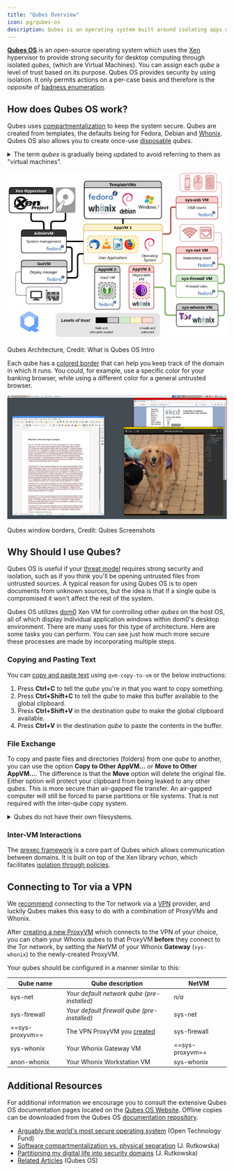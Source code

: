 ```yaml
---
title: "Qubes Overview"
icon: pg/qubes-os
description: Qubes is an operating system built around isolating apps within *qubes* (formerly "VMs") for heightened security.
---
```


[**Qubes OS**](../desktop.md#qubes-os) is an open-source operating system which uses the [Xen](https://en.wikipedia.org/wiki/Xen) hypervisor to provide strong security for desktop computing through isolated *qubes*, (which are Virtual Machines). You can assign each *qube* a level of trust based on its purpose. Qubes OS provides security by using isolation. It only permits actions on a per-case basis and therefore is the opposite of [badness enumeration](https://www.ranum.com/security/computer_security/editorials/dumb/).

## How does Qubes OS work?

Qubes uses [compartmentalization](https://www.qubes-os.org/intro/) to keep the system secure. Qubes are created from templates, the defaults being for Fedora, Debian and [Whonix](../desktop.md#whonix). Qubes OS also allows you to create once-use [disposable](https://www.qubes-os.org/doc/how-to-use-disposables/) *qubes*.

<details class="note" markdown>
<summary>The term <em>qubes</em> is gradually being updated to avoid referring to them as "virtual machines".</summary>

Some of the information here and on the Qubes OS documentation may contain conflicting language as the "appVM" term is gradually being changed to "qube". Qubes are not entire virtual machines, but maintain similar functionalities to VMs.

</details>

![Qubes architecture](../assets/img/qubes/qubes-trust-level-architecture.png)
<figcaption>Qubes Architecture, Credit: What is Qubes OS Intro</figcaption>

Each qube has a [colored border](https://www.qubes-os.org/screenshots/) that can help you keep track of the domain in which it runs. You could, for example, use a specific color for your banking browser, while using a different color for a general untrusted browser.

![Colored border](../assets/img/qubes/r4.0-xfce-three-domains-at-work.png)
<figcaption>Qubes window borders, Credit: Qubes Screenshots</figcaption>

## Why Should I use Qubes?

Qubes OS is useful if your [threat model](../basics/threat-modeling.md) requires strong security and isolation, such as if you think you'll be opening untrusted files from untrusted sources. A typical reason for using Qubes OS is to open documents from unknown sources, but the idea is that if a single qube is compromised it won't affect the rest of the system.

Qubes OS utilizes [dom0](https://wiki.xenproject.org/wiki/Dom0) Xen VM for controlling other *qubes* on the host OS, all of which display individual application windows within dom0's desktop environment. There are many uses for this type of architecture. Here are some tasks you can perform. You can see just how much more secure these processes are made by incorporating multiple steps.

### Copying and Pasting Text

You can [copy and paste text](https://www.qubes-os.org/doc/how-to-copy-and-paste-text/) using `qvm-copy-to-vm` or the below instructions:

1. Press **Ctrl+C** to tell the *qube* you're in that you want to copy something.
2. Press **Ctrl+Shift+C** to tell the *qube* to make this buffer available to the global clipboard.
3. Press **Ctrl+Shift+V** in the destination *qube* to make the global clipboard available.
4. Press **Ctrl+V** in the destination *qube* to paste the contents in the buffer.

### File Exchange

To copy and paste files and directories (folders) from one *qube* to another, you can use the option **Copy to Other AppVM...** or **Move to Other AppVM...**. The difference is that the **Move** option will delete the original file. Either option will protect your clipboard from being leaked to any other *qubes*. This is more secure than air-gapped file transfer. An air-gapped computer will still be forced to parse partitions or file systems. That is not required with the inter-qube copy system.

<details class="note" markdown>
<summary>Qubes do not have their own filesystems.</summary>

You can [copy and move files](https://www.qubes-os.org/doc/how-to-copy-and-move-files/) between *qubes*. When doing so the changes aren't immediately made and can be easily undone in case of an accident. When you run a *qube*, it does not have a persistent filesystem. You can create and delete files, but these changes are ephemeral.

</details>

### Inter-VM Interactions

The [qrexec framework](https://www.qubes-os.org/doc/qrexec/) is a core part of Qubes which allows communication between domains. It is built on top of the Xen library *vchan*, which facilitates [isolation through policies](https://www.qubes-os.org/news/2020/06/22/new-qrexec-policy-system/).

## Connecting to Tor via a VPN

We [recommend](../advanced/tor-overview.md) connecting to the Tor network via a [VPN](../vpn.md) provider, and luckily Qubes makes this easy to do with a combination of ProxyVMs and Whonix.

After [creating a new ProxyVM](https://github.com/Qubes-Community/Contents/blob/master/docs/configuration/vpn.md) which connects to the VPN of your choice, you can chain your Whonix qubes to that ProxyVM **before** they connect to the Tor network, by setting the NetVM of your Whonix **Gateway** (`sys-whonix`) to the newly-created ProxyVM.

Your qubes should be configured in a manner similar to this:

| Qube name       | Qube description                                                                                                 | NetVM           |
| --------------- | ---------------------------------------------------------------------------------------------------------------- | --------------- |
| sys-net         | *Your default network qube (pre-installed)*                                                                      | *n/a*           |
| sys-firewall    | *Your default firewall qube (pre-installed)*                                                                     | sys-net         |
| ==sys-proxyvm== | The VPN ProxyVM you [created](https://github.com/Qubes-Community/Contents/blob/master/docs/configuration/vpn.md) | sys-firewall    |
| sys-whonix      | Your Whonix Gateway VM                                                                                           | ==sys-proxyvm== |
| anon-whonix     | Your Whonix Workstation VM                                                                                       | sys-whonix      |

## Additional Resources

For additional information we encourage you to consult the extensive Qubes OS documentation pages located on the [Qubes OS Website](https://www.qubes-os.org/doc/). Offline copies can be downloaded from the Qubes OS [documentation repository](https://github.com/QubesOS/qubes-doc).

- [Arguably the world's most secure operating system](https://www.opentech.fund/news/qubes-os-arguably-the-worlds-most-secure-operating-system-motherboard/) (Open Technology Fund)
- [Software compartmentalization vs. physical separation](https://invisiblethingslab.com/resources/2014/Software_compartmentalization_vs_physical_separation.pdf) (J. Rutkowska)
- [Partitioning my digital life into security domains](https://blog.invisiblethings.org/2011/03/13/partitioning-my-digital-life-into.html) (J. Rutkowska)
- [Related Articles](https://www.qubes-os.org/news/categories/#articles) (Qubes OS)
